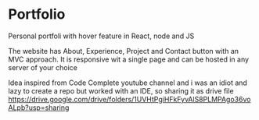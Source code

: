 # Portfolio
Personal portfoli with hover feature in React, node and JS

The website has About, Experience, Project and Contact button with an MVC approach.
It is responsive wit a single page and can be hosted in any server of your choice

Idea inspired from Code Complete youtube channel and i was an idiot and lazy to create a repo but worked with an IDE, so sharing it as drive file https://drive.google.com/drive/folders/1UVHtPgiHFkFyvAlS8PLMPAgo36voALpb?usp=sharing 
